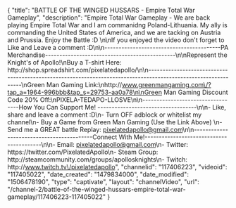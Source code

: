 {
    "title": "BATTLE OF THE WINGED HUSSARS - Empire Total War Gameplay",
    "description": "Empire Total War Gameplay - We are back playing Empire Total War and I am commanidng Poland-Lithuania.  My ally is commanding the United States of America, and we are tacking on Austria and Prussia.  Enjoy the Battle :D  \n\nIf you enjoyed the video don't forget to Like and Leave a comment :D\n\n-----------------------------------------PA Merchandise----------------------------------------------\n\nRepresent the Knight's of Apollo!\nBuy a T-shirt Here: http:\/\/shop.spreadshirt.com\/pixelatedapollo\/\n\n---------------------------------------------------------------------------------------------------------------\nGreen Man Gaming Link:\nhttp:\/\/www.greenmangaming.com\/?tap_a=1964-996bbb&tap_s=29753-aa0a78\n\nGreen Man Gaming Discount Code 20% Off:\nPIXELA-TEDAPO-LLOSVE\n\n----------------------------------How You Can Support Me! -----------------------------------\n\n- Like, share and leave a comment :D\n- Turn OFF adblock or whitelist my channel\n- Buy a Game from Green Man Gaming (Use the Link Above) \n- Send me a GREAT battle Replay: pixelatedapollo@gmail.com\n\n------------------------------------------Connect With Me!-----------------------------------------\n\n- Email: pixelatedapollo@gmail.com\n- Twitter: https:\/\/twitter.com\/PixelatedApollo\n- Steam Group:  http:\/\/steamcommunity.com\/groups\/apollosknights\n- Twitch: http:\/\/www.twitch.tv\/pixelatedapollo",
    "channelid": "117406223",
    "videoid": "117405022",
    "date_created": "1479834000",
    "date_modified": "1506478190",
    "type": "captivate",
    "layout": "channelVideo",
    "url": "\/channel-2\/battle-of-the-winged-hussars-empire-total-war-gameplay\/117406223-117405022"
}